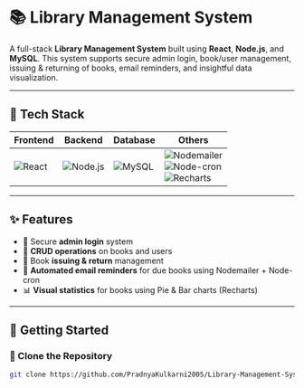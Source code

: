 # 📚 Library Management System

A full-stack **Library Management System** built using **React**, **Node.js**, and **MySQL**. This system supports secure admin login, book/user management, issuing & returning of books, email reminders, and insightful data visualization.

---

## 🔧 Tech Stack

| Frontend | Backend | Database | Others |
|----------|---------|----------|--------|
| ![React](https://img.shields.io/badge/React-20232A?style=for-the-badge&logo=react&logoColor=61DAFB) | ![Node.js](https://img.shields.io/badge/Node.js-339933?style=for-the-badge&logo=nodedotjs&logoColor=white) | ![MySQL](https://img.shields.io/badge/MySQL-4479A1?style=for-the-badge&logo=mysql&logoColor=white) | ![Nodemailer](https://img.shields.io/badge/Nodemailer-0B0B0B?style=for-the-badge&logo=nodemailer&logoColor=white) <br> ![Node-cron](https://img.shields.io/badge/Node--cron-000000?style=for-the-badge&logo=cron&logoColor=white) <br> ![Recharts](https://img.shields.io/badge/Recharts-FF6384?style=for-the-badge&logo=chartdotjs&logoColor=white) |

---

## ✨ Features

- 🔐 Secure **admin login** system
- 📘 **CRUD operations** on books and users
- 🔄 Book **issuing & return** management
- 📨 **Automated email reminders** for due books using Nodemailer + Node-cron
- 📊 **Visual statistics** for books using Pie & Bar charts (Recharts)

---

## 🚀 Getting Started

### 📁 Clone the Repository

```bash
git clone https://github.com/PradnyaKulkarni2005/Library-Management-System.git

